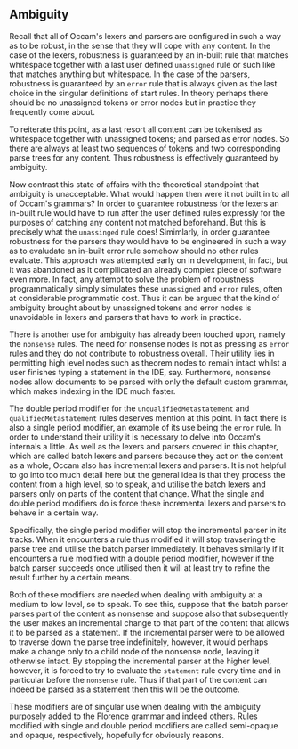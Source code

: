 ## Ambiguity

Recall that all of Occam's lexers and parsers are configured in such a way as to be robust, in the sense that they will cope with any content.
In the case of the lexers, robustness is guaranteed by an in-built rule that matches whitespace together with a last user defined `unassigned` rule or such like that matches anything but whitespace.
In the case of the parsers, robustness is guaranteed by an `error` rule that is always given as the last choice in the singular definitions of start rules.
In theory perhaps there should be no unassigned tokens or error nodes but in practice they frequently come about.

To reiterate this point, as a last resort all content can be tokenised as whitespace together with unassigned tokens; and parsed as error nodes.
So there are always at least two sequences of tokens and two corresponding parse trees for any content.
Thus robustness is effectively guaranteed by ambiguity.

Now contrast this state of affairs with the theoretical standpoint that ambiguity is unacceptable.
What would happen then were it not built in to all of Occam's grammars?
In order to guarantee robustness for the lexers an in-built rule would have to run after the user defined rules expressly for the purposes of catching any content not matched beforehand.
But this is precisely what the `unassinged` rule does!
Simimlarly, in order guarantee robustness for the parsers they would have to be engineered in such a way as to evaludate an in-built error rule somehow should no other rules evaluate.
This approach was attempted early on in development, in fact, but it was abandoned as it compllicated an already complex piece of software even more.
In fact, any attempt to solve the problem of robustness programmatically simply simulates these `unassigned` and `error` rules, often at considerable programmatic cost.
Thus it can be argued that the kind of ambiguity brought about by unassigned tokens and error nodes is unavoidable in lexers and parsers that have to work in practice.

There is another use for ambiguity has already been touched upon, namely the `nonsense` rules.
The need for nonsense nodes is not as pressing as `error` rules and they do not contribute to robustness overall.
Their utility lies in permitting high level nodes such as theorem nodes to remain intact whilst a user finishes typing a statement in the IDE, say.
Furthermore, nonsense nodes allow documents to be parsed with only the default custom grammar, which makes indexing in the IDE much faster.

The double period modifier for the `unqualifiedMetastatement` and `qualifiedMetastatement` rules deserves mention at this point.
In fact there is also a single period modifier, an example of its use being the `error` rule.
In order to understand their utility it is necessary to delve into Occam's internals a little.
As well as the lexers and parsers covered in this chapter, which are called batch lexers and parsers because they act on the content as a whole, Occam also has incremental lexers and parsers.
It is not helpful to go into too much detail here but the general idea is that they process the content from a high level, so to speak, and utilise the batch lexers and parsers only on parts of the content that change.
What the single and double period modifiers do is force these incremental lexers and parsers to behave in a certain way.

Specifically, the single period modifier will stop the incremental parser in its tracks.
When it encounters a rule thus modified it will stop travsering the parse tree and utilise the batch parser immediately.
It behaves similarly if it encounters a rule modified with a double period modifier, however if the batch parser succeeds once utilised then it will at least try to refine the result further by a certain means.

Both of these modifiers are needed when dealing with ambiguity at a medium to low level, so to speak.
To see this, suppose that the batch parser parses part of the content as nonsense and suppose also that subsequently the user makes an incremental change to that part of the content that allows it to be parsed as a statement.
If the incremental parser were to be allowed to traverse down the parse tree indefinitely, however, it would perhaps make a change only to a child node of the nonsense node, leaving it otherwise intact.
By stopping the incremental parser at the higher level, however, it is forced to try to evaluate the `statement` rule every time and in particular before the `nonsense` rule.
Thus if that part of the content can indeed be parsed as a statement then this will be the outcome.

These modifiers are of singular use when dealing with the ambiguity purposely added to the Florence grammar and indeed others.
Rules modified with single and double period modifiers are called semi-opaque and opaque, respectively, hopefully for obviously reasons.
